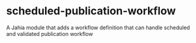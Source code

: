 # scheduled-publication-workflow
A Jahia module that adds a workflow definition that can handle scheduled and validated publication workflow
